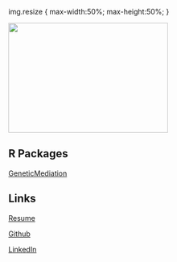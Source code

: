 img.resize {
  max-width:50%;
  max-height:50%;
}

<img class="resize" src="https://tydarnell.github.io/ty.jpg" width="317" height="218">

## R Packages
[GeneticMediation](https://tydarnell.github.io/GeneticMediation/)

## Links
[Resume](https://tydarnell.github.io/TyDarnell-Resume.pdf)

[Github](https://github.com/tydarnell)

[LinkedIn](https://www.linkedin.com/in/tydarnell)


